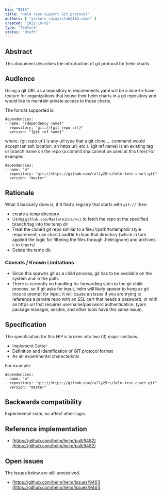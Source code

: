 ```yaml
---
hip: "0015"
title: "Helm repo support Git protocol"
authors: [ "yxxhero <aiopsclub@163.com>" ]
created: "2021-10-05"
type: "feature"
status: "draft"
---
```


## Abstract

This document describes the introduction of git protocol for helm charts.

## Audience

Using a git URL as a repository in requirements.yaml will be a nice-to-have feature for organizations that house their helm charts in a git repository and would like to maintain private access to those charts.

The format supported is:

```
dependencies:
- name: "{dependency name}"
  repository: "git://{git repo url}"
  version: "{git ref name}"
```
where:
{git repo url} is any url type that a git clone ... command would accept (an ssh location, an https url, etc.).
{git ref name} is an existing tag or branch name on the repo (a commit sha cannot be used at this time)
For example:

```
dependencies:
- name: "a"
  repository: "git://https://github.com/rally25rs/helm-test-chart.git"
  version: "master"
```

## Rationale 

What it basically does is, if it find a registry that starts with `git://` then:
* create a temp directory.
* Using `github.com/Masterminds/vcs` to fetch the repo at the specified branch/tag into the temp dir
* Treat the cloned git repo similar to a file:///path/to/temp/dir style requirement; use chart.LoadDir to load that directory (which in turn applied the logic for filtering the files through .helmignore) and archives it to charts/
* Delete the temp dir.

### Caveats / Known Limitations
* Since this spawns git as a child process, git has to be available on the system and in the path.
* There is currently no handling for forwarding stdin to the git child process, so if git asks for input, helm will likely appear to hang as git tries to prompt for input. It will cause an issue if you are trying to reference a private repo with an SSL cert that needs a password, or with an https url that requires username/password authentication. (yarn package manager, ansible, and other tools have this same issue). 

## Specification
The specification for this HIP is broken into two (3) major sections: 

* Implement Getter 
* Definition and identification of GIT protocol format 
* As an experimental characteristic 

For example: 

```
dependencies:
- name: "a"
  repository: "git://https://github.com/rally25rs/helm-test-chart.git"
  version: "master"
```

## Backwards compatibility  
Experimental state, no affect other logic.  


## Reference implementation 
* [https://github.com/helm/helm/pull/9482](https://github.com/helm/helm/pull/9482) 


## Open issues 
The issues below are still unresolved. 
* [https://github.com/helm/helm/issues/9461](https://github.com/helm/helm/issues/9461) 





